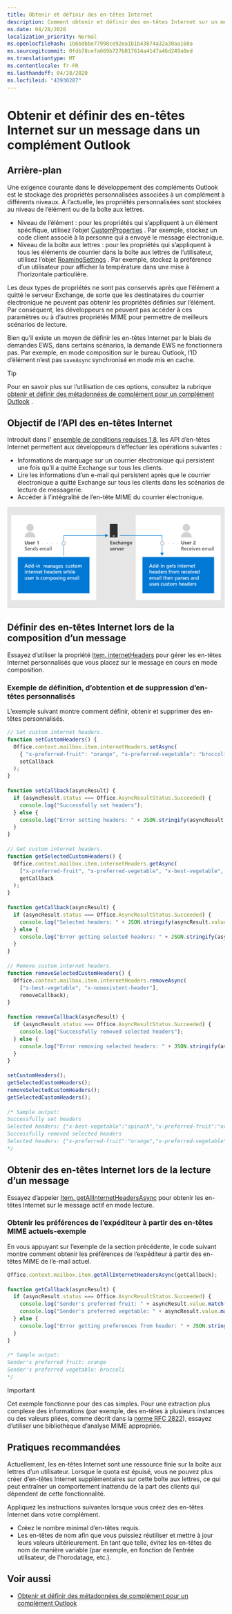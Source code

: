 ```yaml
---
title: Obtenir et définir des en-têtes Internet
description: Comment obtenir et définir des en-têtes Internet sur un message dans un complément Outlook.
ms.date: 04/28/2020
localization_priority: Normal
ms.openlocfilehash: 1b6bdbbe77998ce92ea1b1b43874a32a30aa160a
ms.sourcegitcommit: 0fdb78cefa669b727b817614a4147a46d249a0ed
ms.translationtype: MT
ms.contentlocale: fr-FR
ms.lasthandoff: 04/28/2020
ms.locfileid: "43930287"
---
```

# <a name="get-and-set-internet-headers-on-a-message-in-an-outlook-add-in"></a>Obtenir et définir des en-têtes Internet sur un message dans un complément Outlook

## <a name="background"></a>Arrière-plan

Une exigence courante dans le développement des compléments Outlook est le stockage des propriétés personnalisées associées à un complément à différents niveaux. À l’actuelle, les propriétés personnalisées sont stockées au niveau de l’élément ou de la boîte aux lettres.

- Niveau de l’élément : pour les propriétés qui s’appliquent à un élément spécifique, utilisez l’objet [CustomProperties](/javascript/api/outlook/office.customproperties) . Par exemple, stockez un code client associé à la personne qui a envoyé le message électronique.
- Niveau de la boîte aux lettres : pour les propriétés qui s’appliquent à tous les éléments de courrier dans la boîte aux lettres de l’utilisateur, utilisez l’objet [RoamingSettings](/javascript/api/outlook/office.roamingsettings) . Par exemple, stockez la préférence d’un utilisateur pour afficher la température dans une mise à l’horizontale particulière.

Les deux types de propriétés ne sont pas conservés après que l’élément a quitté le serveur Exchange, de sorte que les destinataires du courrier électronique ne peuvent pas obtenir les propriétés définies sur l’élément. Par conséquent, les développeurs ne peuvent pas accéder à ces paramètres ou à d’autres propriétés MIME pour permettre de meilleurs scénarios de lecture.

Bien qu’il existe un moyen de définir les en-têtes Internet par le biais de demandes EWS, dans certains scénarios, la demande EWS ne fonctionnera pas. Par exemple, en mode composition sur le bureau Outlook, l’ID d’élément n’est pas `saveAsync` synchronisé en mode mis en cache.

> [!TIP]
> Pour en savoir plus sur l’utilisation de ces options, consultez la rubrique [obtenir et définir des métadonnées de complément pour un complément Outlook](metadata-for-an-outlook-add-in.md) .

## <a name="purpose-of-the-internet-headers-api"></a>Objectif de l’API des en-têtes Internet

Introduit dans l' [ensemble de conditions requises 1,8](../reference/objectmodel/requirement-set-1.8/outlook-requirement-set-1.8.md), les API d’en-têtes Internet permettent aux développeurs d’effectuer les opérations suivantes :

- Informations de marquage sur un courrier électronique qui persistent une fois qu’il a quitté Exchange sur tous les clients.
- Lire les informations d’un e-mail qui persistent après que le courrier électronique a quitté Exchange sur tous les clients dans les scénarios de lecture de messagerie.
- Accéder à l’intégralité de l’en-tête MIME du courrier électronique.

![Diagramme des en-têtes Internet. Text : l’utilisateur 1 envoie des courriers électroniques. Le complément gère les en-têtes Internet personnalisés pendant que l’utilisateur compose le courrier électronique. L’utilisateur 2 reçoit le courrier électronique. Le complément obtient les en-têtes Internet du courrier électronique reçu, puis analyse et utilise des en-têtes personnalisés.](../images/outlook-internet-headers.png)

## <a name="set-internet-headers-while-composing-a-message"></a>Définir des en-têtes Internet lors de la composition d’un message

Essayez d’utiliser la propriété [Item. internetHeaders](/javascript/api/outlook/office.messagecompose#internetheaders) pour gérer les en-têtes Internet personnalisés que vous placez sur le message en cours en mode composition.

### <a name="set-get-and-remove-custom-headers-example"></a>Exemple de définition, d’obtention et de suppression d’en-têtes personnalisés

L’exemple suivant montre comment définir, obtenir et supprimer des en-têtes personnalisés.

```js
// Set custom internet headers.
function setCustomHeaders() {
  Office.context.mailbox.item.internetHeaders.setAsync(
    { "x-preferred-fruit": "orange", "x-preferred-vegetable": "broccoli", "x-best-vegetable": "spinach" },
    setCallback
  );
}

function setCallback(asyncResult) {
  if (asyncResult.status === Office.AsyncResultStatus.Succeeded) {
    console.log("Successfully set headers");
  } else {
    console.log("Error setting headers: " + JSON.stringify(asyncResult.error));
  }
}

// Get custom internet headers.
function getSelectedCustomHeaders() {
  Office.context.mailbox.item.internetHeaders.getAsync(
    ["x-preferred-fruit", "x-preferred-vegetable", "x-best-vegetable", "x-nonexistent-header"],
    getCallback
  );
}

function getCallback(asyncResult) {
  if (asyncResult.status === Office.AsyncResultStatus.Succeeded) {
    console.log("Selected headers: " + JSON.stringify(asyncResult.value));
  } else {
    console.log("Error getting selected headers: " + JSON.stringify(asyncResult.error));
  }
}

// Remove custom internet headers.
function removeSelectedCustomHeaders() {
  Office.context.mailbox.item.internetHeaders.removeAsync(
    ["x-best-vegetable", "x-nonexistent-header"],
    removeCallback);
}

function removeCallback(asyncResult) {
  if (asyncResult.status === Office.AsyncResultStatus.Succeeded) {
    console.log("Successfully removed selected headers");
  } else {
    console.log("Error removing selected headers: " + JSON.stringify(asyncResult.error));
  }
}

setCustomHeaders();
getSelectedCustomHeaders();
removeSelectedCustomHeaders();
getSelectedCustomHeaders();

/* Sample output:
Successfully set headers
Selected headers: {"x-best-vegetable":"spinach","x-preferred-fruit":"orange","x-preferred-vegetable":"broccoli"}
Successfully removed selected headers
Selected headers: {"x-preferred-fruit":"orange","x-preferred-vegetable":"broccoli"}
*/
```

## <a name="get-internet-headers-while-reading-a-message"></a>Obtenir des en-têtes Internet lors de la lecture d’un message

Essayez d’appeler [Item. getAllInternetHeadersAsync](/javascript/api/outlook/office.messageread#getallinternetheadersasync-options--callback-) pour obtenir les en-têtes Internet sur le message actif en mode lecture.

### <a name="get-sender-preferences-from-current-mime-headers-example"></a>Obtenir les préférences de l’expéditeur à partir des en-têtes MIME actuels-exemple

En vous appuyant sur l’exemple de la section précédente, le code suivant montre comment obtenir les préférences de l’expéditeur à partir des en-têtes MIME de l’e-mail actuel.

```js
Office.context.mailbox.item.getAllInternetHeadersAsync(getCallback);

function getCallback(asyncResult) {
  if (asyncResult.status === Office.AsyncResultStatus.Succeeded) {
    console.log("Sender's preferred fruit: " + asyncResult.value.match(/x-preferred-fruit:.*/gim)[0].slice(19));
    console.log("Sender's preferred vegetable: " + asyncResult.value.match(/x-preferred-vegetable:.*/gim)[0].slice(23));
  } else {
    console.log("Error getting preferences from header: " + JSON.stringify(asyncResult.error));
  }
}

/* Sample output:
Sender's preferred fruit: orange
Sender's preferred vegetable: broccoli
*/
```

> [!IMPORTANT]
> Cet exemple fonctionne pour des cas simples. Pour une extraction plus complexe des informations (par exemple, des en-têtes à plusieurs instances ou des valeurs pliées, comme décrit dans la [norme RFC 2822](https://tools.ietf.org/html/rfc2822)), essayez d’utiliser une bibliothèque d’analyse MIME appropriée.

## <a name="recommended-practices"></a>Pratiques recommandées

Actuellement, les en-têtes Internet sont une ressource finie sur la boîte aux lettres d’un utilisateur. Lorsque le quota est épuisé, vous ne pouvez plus créer d’en-têtes Internet supplémentaires sur cette boîte aux lettres, ce qui peut entraîner un comportement inattendu de la part des clients qui dépendent de cette fonctionnalité.

Appliquez les instructions suivantes lorsque vous créez des en-têtes Internet dans votre complément.

- Créez le nombre minimal d’en-têtes requis.
- Les en-têtes de nom afin que vous puissiez réutiliser et mettre à jour leurs valeurs ultérieurement. En tant que telle, évitez les en-têtes de nom de manière variable (par exemple, en fonction de l’entrée utilisateur, de l’horodatage, etc.).

## <a name="see-also"></a>Voir aussi

- [Obtenir et définir des métadonnées de complément pour un complément Outlook](metadata-for-an-outlook-add-in.md)
